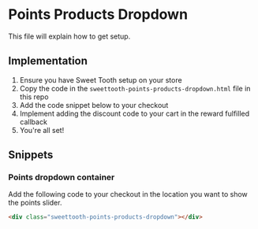 # Points Products Dropdown

This file will explain how to get setup.

## Implementation

1. Ensure you have Sweet Tooth setup on your store
1. Copy the code in the `sweettooth-points-products-dropdown.html` file in this repo
1. Add the code snippet below to your checkout
1. Implement adding the discount code to your cart in the reward fulfilled callback
1. You're all set!

## Snippets

### Points dropdown container

Add the following code to your checkout in the location you want to show the points slider.
```html
<div class="sweettooth-points-products-dropdown"></div>
```
